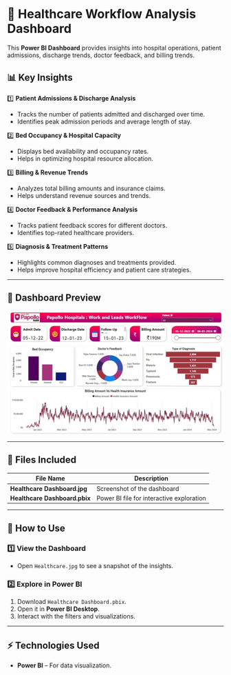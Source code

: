 # 🏥 Healthcare Workflow Analysis Dashboard  

This **Power BI Dashboard** provides insights into hospital operations, patient admissions, discharge trends, doctor feedback, and billing trends.

## 📊 Key Insights  

1️⃣ **Patient Admissions & Discharge Analysis**  
   - Tracks the number of patients admitted and discharged over time.  
   - Identifies peak admission periods and average length of stay.  

2️⃣ **Bed Occupancy & Hospital Capacity**  
   - Displays bed availability and occupancy rates.  
   - Helps in optimizing hospital resource allocation.  

3️⃣ **Billing & Revenue Trends**  
   - Analyzes total billing amounts and insurance claims.  
   - Helps understand revenue sources and trends.  

4️⃣ **Doctor Feedback & Performance Analysis**  
   - Tracks patient feedback scores for different doctors.  
   - Identifies top-rated healthcare providers.  

5️⃣ **Diagnosis & Treatment Patterns**  
   - Highlights common diagnoses and treatments provided.  
   - Helps improve hospital efficiency and patient care strategies.  

---

## 📸 Dashboard Preview  

![Healthcare](Healthcare.jpg)  

---

## 📂 Files Included  

| File Name                   | Description |
|-----------------------------|-------------|
| **Healthcare Dashboard.jpg** | Screenshot of the dashboard |
| **Healthcare Dashboard.pbix** | Power BI file for interactive exploration |
---

## 🚀 How to Use  

### **1️⃣ View the Dashboard**  
- Open `Healthcare.jpg` to see a snapshot of the insights.  

### **2️⃣ Explore in Power BI**  
1. Download `Healthcare Dashboard.pbix`.  
2. Open it in **Power BI Desktop**.  
3. Interact with the filters and visualizations.   

---

## ⚡ Technologies Used  

- **Power BI** – For data visualization.
